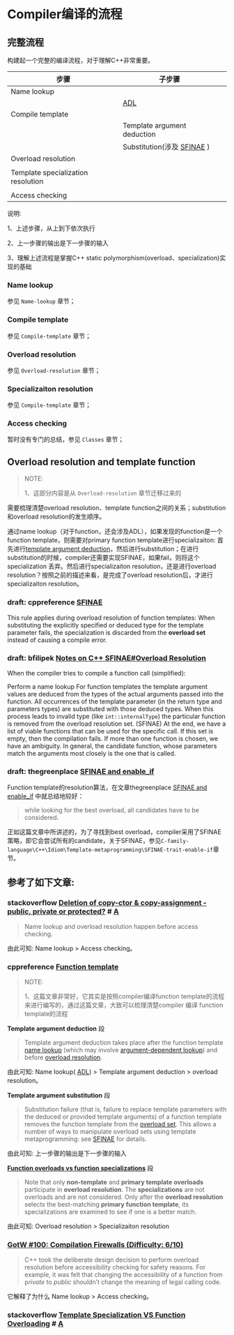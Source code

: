 # Compiler编译的流程



## 完整流程

构建起一个完整的编译流程，对于理解C++非常重要。

| 步骤                                | 子步骤                                                       |      |
| ----------------------------------- | ------------------------------------------------------------ | ---- |
| Name lookup                         |                                                              |      |
|                                     | [ADL](https://en.cppreference.com/w/cpp/language/adl)        |      |
| Compile template                    |                                                              |      |
|                                     | Template argument deduction                                  |      |
|                                     | Substitution(涉及 [SFINAE](https://en.cppreference.com/w/cpp/language/sfinae)  ) |      |
| Overload resolution                 |                                                              |      |
|                                     |                                                              |      |
| Template  specialization resolution |                                                              |      |
|                                     |                                                              |      |
| Access checking                     |                                                              |      |

说明:

1、上述步骤，从上到下依次执行

2、上一步骤的输出是下一步骤的输入

3、理解上述流程是掌握C++ static polymorphism(overload、specialization)实现的基础

### Name lookup

参见 `Name-lookup` 章节；



### Compile template

参见 `Compile-template` 章节；



### Overload resolution

参见 `Overload-resolution` 章节；



### Specializaiton resolution

参见 `Compile-template` 章节；



### Access checking

暂时没有专门的总结，参见 `Classes` 章节；



## Overload resolution and template function

> NOTE: 
>
> 1、这部分内容是从 `Overload-resolution` 章节迁移过来的

需要梳理清楚overload resolution、template function之间的关系；substitution和overload resolution的发生顺序。

通过name lookup（对于function，还会涉及ADL），如果发现的function是一个function template，则需要对primary function template进行specializaiton: 首先进行[template argument deduction](https://en.cppreference.com/w/cpp/language/template_argument_deduction)，然后进行substitution；在进行substitution的时候，compiler还需要实现SFINAE，如果fail，则将这个specialization 丢弃。然后进行specializaiton resolution，还是进行overload resolution？按照之前的描述来看，是完成了overload resolution后，才进行specializaiton resolution。



### draft: cppreference [SFINAE](https://en.cppreference.com/w/cpp/language/sfinae)

This rule applies during overload resolution of function templates: When substituting the explicitly specified or deduced type for the template parameter fails, the specialization is discarded from the **overload set** instead of causing a compile error.



### draft: bfilipek [Notes on C++ SFINAE#Overload Resolution](https://www.bfilipek.com/2016/02/notes-on-c-sfinae.html#overload-resolution)

When the compiler tries to compile a function call (simplified):

Perform a name lookup
For function templates the template argument values are deduced from the types of the actual arguments passed into the function.
All occurrences of the template parameter (in the return type and parameters types) are substituted with those deduced types.
When this process leads to invalid type (like `int::internalType`) the particular function is removed from the overload resolution set. (SFINAE)
At the end, we have a list of viable functions that can be used for the specific call. If this set is empty, then the compilation fails. If more than one function is chosen, we have an ambiguity. In general, the candidate function, whose parameters match the arguments most closely is the one that is called.



### draft: thegreenplace [SFINAE and enable_if](https://eli.thegreenplace.net/2014/sfinae-and-enable_if/) 

Function template的resolution算法，在文章thegreenplace  [SFINAE and enable_if](https://eli.thegreenplace.net/2014/sfinae-and-enable_if/) 中就总结地较好：

> while looking for the best overload, all candidates have to be considered. 

正如这篇文章中所讲述的，为了寻找到best overload，compiler采用了SFINAE策略，即它会尝试所有的candidate，关于SFINAE，参见`C-family-language\C++\Idiom\Template-metaprogramming\SFINAE-trait-enable-if`章节。



## 参考了如下文章:

### stackoverflow [Deletion of copy-ctor & copy-assignment - public, private or protected?](https://stackoverflow.com/questions/55205874/deletion-of-copy-ctor-copy-assignment-public-private-or-protected) # [A](https://stackoverflow.com/a/55206034)

> Name lookup and overload resolution happen before access checking. 

由此可知: Name lookup > Access checking。



### cppreference [Function template](https://en.cppreference.com/w/cpp/language/function_template)

> NOTE: 
>
> 1、这篇文章非常好，它其实是按照compiler编译function template的流程来进行编写的，通过这篇文章，大致可以梳理清楚compiler 编译 function template的流程

**Template argument deduction** 段

> Template argument deduction takes place after the function template [name lookup](https://en.cppreference.com/w/cpp/language/lookup) (which may involve [argument-dependent lookup](https://en.cppreference.com/w/cpp/language/adl)) and before [overload resolution](https://en.cppreference.com/w/cpp/language/overload_resolution).

由此可知: Name lookup( [ADL](https://en.cppreference.com/w/cpp/language/adl)) > Template argument deduction  > overload resolution。



**Template argument substitution** 段

> Substitution failure (that is, failure to replace template parameters with the deduced or provided template arguments) of a function template removes the function template from the [overload set](https://en.cppreference.com/w/cpp/language/overload_resolution). This allows a number of ways to manipulate overload sets using template metaprogramming: see [SFINAE](https://en.cppreference.com/w/cpp/language/sfinae) for details.

由此可知: 上一步骤的输出是下一步骤的输入



**[Function overloads vs function specializations](https://en.cppreference.com/w/cpp/language/function_template#Function_overloads_vs_function_specializations)** 段

> Note that only **non-template** and **primary template overloads** participate in **overload resolution**. The **specializations** are not overloads and are not considered. Only after the **overload resolution** selects the best-matching **primary function template**, its specializations are examined to see if one is a better match.

由此可知: Overload resolution > Specializaiton resolution



### [GotW #100: Compilation Firewalls (Difficulty: 6/10)](https://herbsutter.com/gotw/_100/)

> C++ took the deliberate design decision to perform overload resolution before accessibility checking for safety reasons. For example, it was felt that changing the accessibility of a function from p*rivate* to *public* shouldn’t change the meaning of legal calling code.

它解释了为什么 Name lookup > Access checking。



### stackoverflow [Template Specialization VS Function Overloading](https://stackoverflow.com/questions/7108033/template-specialization-vs-function-overloading) # [A](https://stackoverflow.com/a/7108123)



